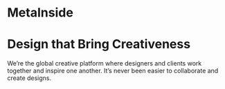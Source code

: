 # MetaInside

# Design that Bring Creativeness

We’re the global creative platform where designers and clients work together and inspire one another. It’s never been easier to collaborate and create designs.

